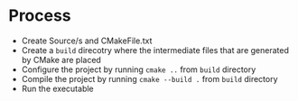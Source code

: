 # Process


 - Create Source/s and CMakeFile.txt
 - Create a `build` direcotry where the intermediate files that are generated by CMake are placed
 - Configure the project by running `cmake ..` from `build` directory
 - Compile the project by running `cmake --build .` from `build` directory
 - Run the executable
